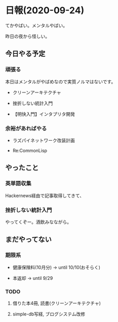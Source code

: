 # 日報(2020-09-24)

てかやばい。メンタルやばい。

昨日の夜から怪しい。

## 今日やる予定

### 頑張る

本日はメンタルがやばめなので実質ノルマはないです。

* クリーンアーキテクチャ

* 挫折しない統計入門

* 【明快入門】インタプリタ開発

### 余裕があればやる

* ラズパイネットワーク改装計画

* Re:CommonLisp

## やったこと

### 英単語収集

Hackernews経由で記事取得してきて、

### 挫折しない統計入門

やってくぞー。酒飲みなながら。

## まだやってない

### 期限系

* 健康保険料(10月分) -> until 10/10(おそらく)

* 本返却 -> until 9/29

### TODO

1. 借りた本4冊, 読書(クリーンアーキテクチャ)

2. simple-db写経, ブログシステム改修

